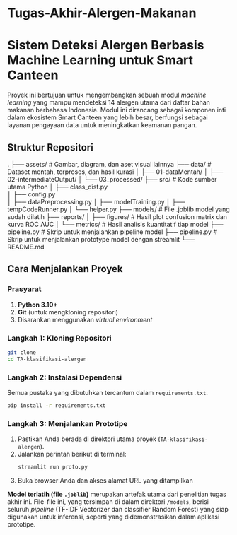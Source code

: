 # Tugas-Akhir-Alergen-Makanan
# Sistem Deteksi Alergen Berbasis Machine Learning untuk Smart Canteen

Proyek ini bertujuan untuk mengembangkan sebuah modul *machine learning* yang mampu mendeteksi 14 alergen utama dari daftar bahan makanan berbahasa Indonesia. Modul ini dirancang sebagai komponen inti dalam ekosistem Smart Canteen yang lebih besar, berfungsi sebagai layanan pengayaan data untuk meningkatkan keamanan pangan.

## Struktur Repositori
.
├── assets/              # Gambar, diagram, dan aset visual lainnya
├── data/                # Dataset mentah, terproses, dan hasil kurasi
│   ├── 01-dataMentah/
│   ├── 02-intermediateOutput/
│   └── 03_processed/
├── src/                 # Kode sumber utama Python
│   ├── class_dist.py   
│   ├── config.py        
│   ├── dataPreprocessing.py
│   ├── modelTraining.py
│   ├── tempCodeRunner.py
│   └── helper.py
├── models/              # File .joblib model yang sudah dilatih
├── reports/ 
│   ├── figures/         # Hasil plot confusion matrix dan kurva ROC AUC
│   └── metrics/         # Hasil analisis kuantitatif tiap model
├── pipeline.py          # Skrip untuk menjalankan pipeline model
├── pipeline.py          # Skrip untuk menjalankan prototype model dengan streamlit
└── README.md   


## Cara Menjalankan Proyek
### Prasyarat
1.  **Python 3.10+**
2.  **Git** (untuk mengkloning repositori)
3.  Disarankan menggunakan *virtual environment*

### Langkah 1: Kloning Repositori
```bash
git clone 
cd TA-klasifikasi-alergen
```

### Langkah 2: Instalasi Dependensi
Semua pustaka yang dibutuhkan tercantum dalam `requirements.txt`.
```bash
pip install -r requirements.txt
```

### Langkah 3: Menjalankan Prototipe
1.  Pastikan Anda berada di direktori utama proyek (`TA-klasifikasi-alergen`).
2.  Jalankan perintah berikut di terminal:
    ```bash
    streamlit run proto.py
    ```
3.  Buka browser Anda dan akses alamat URL yang ditampilkan

**Model terlatih (file `.joblib`)** merupakan artefak utama dari penelitian tugas akhir ini. File-file ini, yang tersimpan di dalam direktori `/models`, berisi seluruh *pipeline* (TF-IDF Vectorizer dan classifier Random Forest) yang siap digunakan untuk inferensi, seperti yang didemonstrasikan dalam aplikasi prototipe.